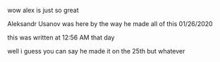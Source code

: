 wow alex is just so great





Aleksandr Usanov was here by the way
he made all of this
01/26/2020

this was written at 12:56 AM that day


well i guess you can say he made it on the 25th but whatever
